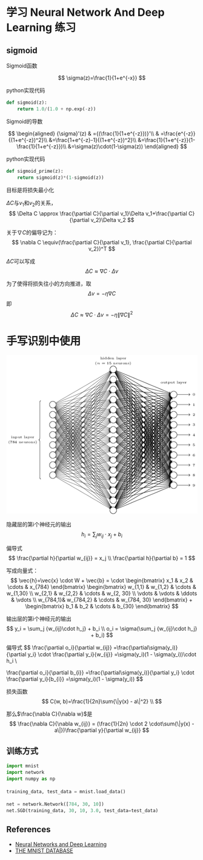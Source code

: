 # 学习 Neural Network And Deep Learning 练习


## sigmoid

Sigmoid函数

$$
\sigma(z)=\frac{1}{1+e^{-x}}
$$

python实现代码

```python
def sigmoid(z):
    return 1.0/(1.0 + np.exp(-z))
```

Sigmoid的导数

$$
\begin{aligned}
    {\sigma}'(z)
    & ={(\frac{1}{1+e^{-z}})}'\\
    & =\frac{e^{-z}}{(1+e^{-z})^2}\\
    &=\frac{1+e^{-z}-1}{(1+e^{-z})^2}\\
    &=\frac{1}{1+e^{-z}}(1-\frac{1}{1+e^{-z}})\\
    &=\sigma(z)\cdot(1-\sigma(z))
\end{aligned}
$$

python实现代码
```python
def sigmoid_prime(z):
    return sigmoid(z)*(1-sigmoid(z))
```


目标是将损失最小化

$\Delta C$与$v_1$和$v_2$的关系，
$$
\Delta C \approx \frac{\partial C}{\partial v_1}\Delta v_1+\frac{\partial C}{\partial v_2}\Delta v_2
$$

关于$\nabla C$的偏导记为：
$$
\nabla C \equiv(\frac{\partial C}{\partial v_1}, \frac{\partial C}{\partial v_2})^T
$$

$\Delta C$可以写成
$$
\Delta C \approx \nabla C \cdot \Delta v
$$

为了使得将损失往小的方向推进，取
$$
\Delta v = -\eta \nabla C
$$
即
$$
\Delta C \approx \nabla C \cdot \Delta v = -\eta \|\nabla C\|^2
$$


# 手写识别中使用

![image](./images/tikz12.png)


隐藏层的第i个神经元的输出
$$
h_i=\sum_j{w_{ij} \cdot x_j} + b_i
$$

偏导式
$$
\frac{\partial h}{\partial w_{ij}} = x_j \\
\frac{\partial h}{\partial b} = 1
$$

写成向量式：
$$
\vec{h}=\vec{x} \cdot W + \vec{b} =
\cdot
\begin{bmatrix}
    x_1 & x_2 & \cdots & x_{784}
\end{bmatrix}
\begin{bmatrix}
    w_{1,1} & w_{1,2} & \cdots & w_{1,30} \\
    w_{2,1} & w_{2,2} & \cdots & w_{2, 30} \\
    \vdots  & \vdots  & \ddots & \vdots  \\
    w_{784,1}& w_{784,2} & \cdots & w_{784, 30} 
\end{bmatrix} +
\begin{bmatrix}
    b_1 & b_2 & \cdots & b_{30}
\end{bmatrix}
$$

输出层的第i个神经元的输出
$$
y_i = \sum_j {w_{ij}\cdot h_j} + b_i \\
o_i = \sigma(\sum_j {w_{ij}\cdot h_j} + b_i)
$$

偏导式
$$
\frac{\partial o_i}{\partial w_{ij}}
=\frac{\partial\sigma(y_i)}{\partial y_i} \cdot \frac{\partial y_i}{w_{ij}}
=\sigma(y_i)(1 - \sigma(y_i))\cdot h_i \\

\frac{\partial o_i}{\partial b_{i}}
=\frac{\partial\sigma(y_i)}{\partial y_i} \cdot \frac{\partial y_i}{b_{i}}
=\sigma(y_i)(1 - \sigma(y_i))
$$



损失函数
$$
C(w, b)=\frac{1}{2n}\sum{\|y(x) - a\|^2} \\
$$

那么$\frac{\nabla C}{\nabla w}$是
$$
\frac{\nabla C}{\nabla w_{ij}} = (\frac{1}{2n} \cdot 2 \cdot\sum{\|y(x) - a\|})\frac{\partial y}{\partial w_{ij}}
$$

## 训练方式

```python
import mnist
import network
import numpy as np

training_data, test_data = mnist.load_data()

net = network.Network([784, 30, 10])
net.SGD(training_data, 30, 10, 3.0, test_data=test_data)
```

## References

- [Neural Networks and Deep Learning](http://neuralnetworksanddeeplearning.com/)
- [THE MNIST DATABASE](http://yann.lecun.com/exdb/mnist/)

